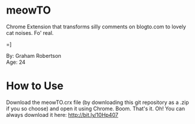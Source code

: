meowTO
======

Chrome Extension that transforms silly comments on blogto.com to lovely cat noises.  Fo' real.

=]

By: Graham Robertson  
Age: 24

How to Use
======

Download the meowTO.crx file (by downloading this git repository as a .zip if you so choose) and open it using Chrome.  Boom.  That's it.  Oh!  You can always download it here: http://bit.ly/10Hp407
